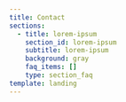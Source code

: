 ```yaml
---
title: Contact
sections:
  - title: lorem-ipsum
    section_id: lorem-ipsum
    subtitle: lorem-ipsum
    background: gray
    faq_items: []
    type: section_faq
template: landing
---
```

